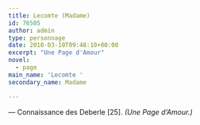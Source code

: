 ```yaml
---
title: Lecomte (Madame)
id: 76505
author: admin
type: personnage
date: 2010-03-10T09:48:10+00:00
excerpt: "Une Page d'Amour"
novel:
  - page
main_name: 'Lecomte '
secondary_name: Madame

---
```

— Connaissance des Deberle [25]. _(Une Page d&rsquo;Amour.)_